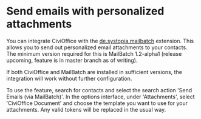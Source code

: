 # Send emails with personalized attachments

You can integrate CiviOffice
with the [de.systopia.mailbatch](https://github.com/systopia/de.systopia.mailbatch) extension. This allows you to send out personalized email attachments to your contacts. The minimum version required for this is MailBatch 1.2-alpha1 (release upcoming, feature is in master branch as of writing).

If both CiviOffice and MailBatch are installed in sufficient versions, the integration will work without further configuration.

To use the feature, search for contacts and select the search action 'Send Emails (via MailBatch)'. In the options interface, under 'Attachments', select 'CiviOffice Document' and choose the template you want to use for your attachments. Any valid tokens will be replaced in the usual way.
